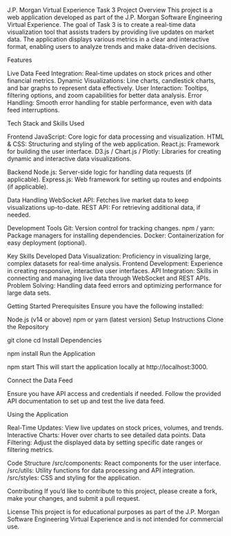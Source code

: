 J.P. Morgan Virtual Experience Task 3
Project Overview
This project is a web application developed as part of the J.P. Morgan Software Engineering Virtual Experience. The goal of Task 3 is to create a real-time data visualization tool that assists traders by providing live updates on market data. The application displays various metrics in a clear and interactive format, enabling users to analyze trends and make data-driven decisions.

Features

Live Data Feed Integration: Real-time updates on stock prices and other financial metrics.
Dynamic Visualizations: Line charts, candlestick charts, and bar graphs to represent data effectively.
User Interaction: Tooltips, filtering options, and zoom capabilities for better data analysis.
Error Handling: Smooth error handling for stable performance, even with data feed interruptions.

Tech Stack and Skills Used

Frontend
JavaScript: Core logic for data processing and visualization.
HTML & CSS: Structuring and styling of the web application.
React.js: Framework for building the user interface.
D3.js / Chart.js / Plotly: Libraries for creating dynamic and interactive data visualizations.

Backend
Node.js: Server-side logic for handling data requests (if applicable).
Express.js: Web framework for setting up routes and endpoints (if applicable).

Data Handling
WebSocket API: Fetches live market data to keep visualizations up-to-date.
REST API: For retrieving additional data, if needed.

Development Tools
Git: Version control for tracking changes.
npm / yarn: Package managers for installing dependencies.
Docker: Containerization for easy deployment (optional).

Key Skills Developed
Data Visualization: Proficiency in visualizing large, complex datasets for real-time analysis.
Frontend Development: Experience in creating responsive, interactive user interfaces.
API Integration: Skills in connecting and managing live data through WebSocket and REST APIs.
Problem Solving: Handling data feed errors and optimizing performance for large data sets.

Getting Started
Prerequisites
Ensure you have the following installed:

Node.js (v14 or above)
npm or yarn (latest version)
Setup Instructions
Clone the Repository

git clone <repository-url>
cd <project-directory>
Install Dependencies

npm install
Run the Application

npm start
This will start the application locally at http://localhost:3000.

Connect the Data Feed

Ensure you have API access and credentials if needed.
Follow the provided API documentation to set up and test the live data feed.

Using the Application

Real-Time Updates: View live updates on stock prices, volumes, and trends.
Interactive Charts: Hover over charts to see detailed data points.
Data Filtering: Adjust the displayed data by setting specific date ranges or filtering metrics.

Code Structure
/src/components: React components for the user interface.
/src/utils: Utility functions for data processing and API integration.
/src/styles: CSS and styling for the application.

Contributing
If you’d like to contribute to this project, please create a fork, make your changes, and submit a pull request.

License
This project is for educational purposes as part of the J.P. Morgan Software Engineering Virtual Experience and is not intended for commercial use.

